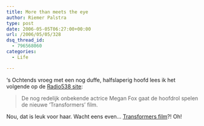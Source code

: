 ```yaml
---
title: More than meets the eye
author: Riemer Palstra
type: post
date: 2006-05-05T06:27:00+00:00
url: /2006/05/05/328
dsq_thread_id:
  - 796568060
categories:
  - Life

---
```

&#8216;s Ochtends vroeg met een nog duffe, halfslaperig hoofd lees ik het volgende op de [Radio538 site][1]:

> De nog redelijk onbekende actrice Megan Fox gaat de hoofdrol spelen de nieuwe &#8216;Transformers&#8217; film.

Nou, dat is leuk voor haar. Wacht eens even&#8230; [Transformers film][2]?! Oh!

 [1]: http://www.radio538.nl/538/headlines/index.jsp?id=609740
 [2]: http://www.imdb.com/title/tt0418279/